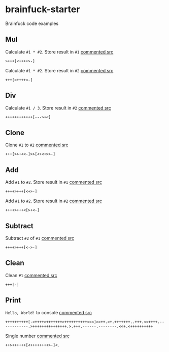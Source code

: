 # brainfuck-starter
Brainfuck code examples

## Mul

Calculate `#1 * #2`. Store result in `#1` [commented src](src/mul/store_in_1.b)

~~~brainfuck
>+++[<++++>-]
~~~

Calculate `#1 * #2`. Store result in `#2` [commented src](src/mul/store_in_2.b)

~~~brainfuck
+++[>++++<-]
~~~

## Div

Calculate `#1 / 3`. Store result in `#2` [commented src](src/div.b)

~~~brainfuck
++++++++++++[--->+<]
~~~

## Clone

Clone `#1` to `#2` [commented src](src/clone.b)

~~~brainfuck
+++[>>+<<-]>>[<+<+>>-]
~~~

## Add

Add `#1` to `#2`. Store result in `#1` [commented src](src/add/store_in_1.b)

~~~brainfuck
++++>+++[<+>-]
~~~

Add `#1` to `#2`. Store result in `#2` [commented src](src/add/store_in_2.b)

~~~brainfuck
++++>+++<[>+<-]
~~~

## Subtract

Subtract `#2` of `#1` [commented src](src/sub.b)

~~~brainfuck
++++>+++[<->-]
~~~

## Clean

Clean `#1` [commented src](src/clean.b)

~~~brainfuck
+++[-]
~~~

## Print

`Hello, World!` to console [commented src](src/print/hello_world.b)

~~~brainfuck
++++++++++[->++++>+++++++>++++++++++<<<]>>++.>+.+++++++..+++.<<++++.------------.>+++++++++++++++.>.+++.------.--------.<<+.<++++++++++
~~~

Single number [commented src](src/print/single_number.b)

~~~brainfuck
++>++++++[<++++++++>-]<.
~~~
